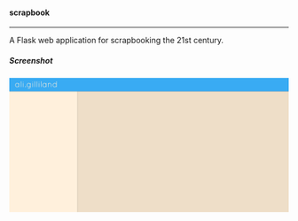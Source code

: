 #### scrapbook
<hr>
A Flask web application for scrapbooking the 21st century.

##### Screenshot
![](concept.png?raw=true)
